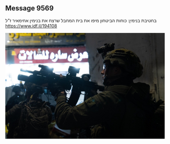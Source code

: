 ## Message 9569

בחטיבת בנימין:
כוחות הביטחון מיפו את בית המחבל שרצח את בנימין אחימאיר ז"ל
https://www.idf.il/194108

![Photo](9569/9569_photo.jpg)
